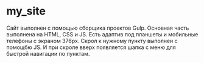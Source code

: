 # my_site
Сайт выполнен с помощью сборщика проектов Gulp.
Основная часть выполнена на HTML, CSS и JS.
Есть адаптив под планшеты и мобильные телефоны с экраном 376px.
Скрол к нужному пункту выполнен с помощбю JS. И при скроле вверх появляется шапка с меню для быстрой навигации по пунктам.
